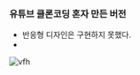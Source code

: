 ### 유튜브 클론코딩 혼자 만든 버전
- 반응형 디자인은 구현하지 못했다.
- 
![vfh](https://user-images.githubusercontent.com/101965666/161689082-1bf37d94-0597-43c9-80d3-817760166e18.PNG)
